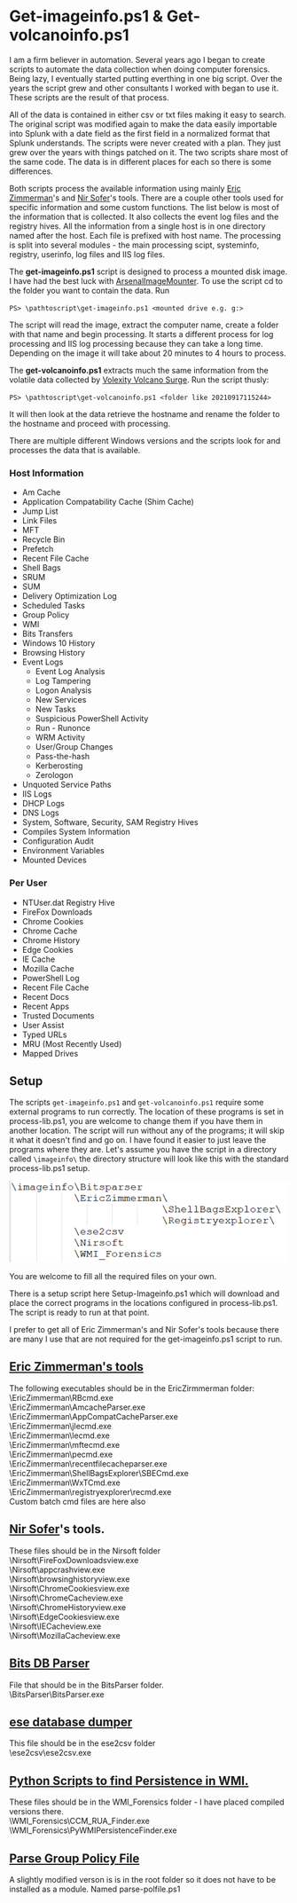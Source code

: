 # Get-imageinfo.ps1 & Get-volcanoinfo.ps1

I am a firm believer in automation. Several years ago I began to create scripts to automate the data collection when doing computer forensics. Being lazy, I eventually started putting everthing in one big script. Over the years the script grew and other consultants I worked with began to use it. These scripts are the result of that process.

All of the data is contained in either csv or txt files making it easy to search. The original script was modified again to make the data easily importable into Splunk with a date field as the first field in a normalized format that Splunk understands. The scripts were never created with a plan. They just grew over the years with things patched on it.  The two scripts share most of the same code. The data is in different places for each so there is some differences.

Both scripts process the available information using mainly [Eric Zimmerman](https://ericzimmerman.github.io/#!index.md)'s and [Nir Sofer](https://www.nirsoft.net/)'s tools. There are a couple other tools used for specific information and some custom functions. The list below is most of the information that is collected. It also collects the event log files and the registry hives. All the information from a single host is in one directory named after the host. Each file is prefixed with host name. The processing is split into several modules - the main processing scipt, systeminfo, registry, userinfo, log files and IIS log files.

The **get-imageinfo.ps1** script is designed to process a mounted disk image. I have had the best luck with [ArsenalImageMounter](https://arsenalrecon.com/downloads/). To use the script cd to the folder you want to contain the data. Run

`PS> \pathtoscript\get-imageinfo.ps1 <mounted drive e.g. g:>`

The script will read the image, extract the computer name, create a folder with that name and begin processing. It starts a different process for log processing and IIS log processing because they can take a long time. Depending on the image it will take about 20 minutes to 4 hours to process. 

The **get-volcanoinfo.ps1** extracts much the same information from the volatile data collected by [Volexity Volcano Surge](https://www.volexity.com/products-overview/surge/). Run the script thusly:

`PS> \pathtoscript\get-volcanoinfo.ps1 <folder like 20210917115244>`

It will then look at the data retrieve the hostname and rename the folder to the hostname and proceed with processing.

There are multiple different Windows versions and the scripts look for and processes the data that is available.

### Host Information
- Am Cache
- Application Compatability Cache (Shim Cache)
- Jump List
- Link Files
- MFT
- Recycle Bin
- Prefetch
- Recent File Cache
- Shell Bags
- SRUM
- SUM
- Delivery Optimization Log
- Scheduled Tasks
- Group Policy
- WMI
- Bits Transfers
- Windows 10 History
- Browsing History
- Event Logs
  - Event Log Analysis
  - Log Tampering
  - Logon Analysis
  - New Services
  - New Tasks
  - Suspicious PowerShell Activity
  - Run - Runonce
  - WRM Activity
  - User/Group Changes
  - Pass-the-hash
  - Kerberosting
  - Zerologon
- 	Unquoted Service Paths
- IIS Logs
- DHCP Logs
- DNS Logs
- System, Software, Security, SAM Registry Hives
- Compiles System Information
- Configuration Audit
- Environment Variables
- Mounted Devices

### Per User
- NTUser.dat Registry Hive
- FireFox Downloads
- Chrome Cookies
- Chrome Cache
- Chrome History
- Edge Cookies
- IE Cache
- Mozilla Cache
- PowerShell Log
- Recent File Cache
- Recent Docs
- Recent Apps
- Trusted Documents
- User Assist
- Typed URLs
- MRU (Most Recently Used)
- Mapped Drives

## Setup

The scripts `get-imageinfo.ps1` and `get-volcanoinfo.ps1` require some external programs to run correctly. The location of these programs is set in process-lib.ps1, you are welcome to change them if you have them in another location. The script will run without any of the programs; it will skip it what it doesn't find and go on. I have found it easier to just leave the programs where they are. Let's assume you have the script in a directory called `\imageinfo\` the directory structure will look like this with the standard process-lib.ps1 setup.

![DirectoryStructure](images/DirStruct.png)

You are welcome to fill all the required files on your own.

There is a setup script here Setup-Imageinfo.ps1 which will download and place the correct programs in the locations configured in process-lib.ps1. The script is ready to run at that point.

I prefer to get all of Eric Zimmerman's and Nir Sofer's tools because there are many I use that are not required for the get-imageinfo.ps1 script to run.

## [Eric Zimmerman's tools](https://ericzimmerman.github.io/#!index.md)

The following executables should be in the EricZirmmerman folder:  
\EricZimmerman\RBcmd.exe  
\EricZimmerman\AmcacheParser.exe  
\EricZimmerman\AppCompatCacheParser.exe  
\EricZimmerman\jlecmd.exe  
\EricZimmerman\lecmd.exe  
\EricZimmerman\mftecmd.exe  
\EricZimmerman\pecmd.exe  
\EricZimmerman\recentfilecacheparser.exe  
\EricZimmerman\ShellBagsExplorer\SBECmd.exe  
\EricZimmerman\WxTCmd.exe  
\EricZimmerman\registryexplorer\recmd.exe  
	Custom batch cmd files are here also

## [Nir Sofer](https://www.nirsoft.net/)'s tools.

These files should be in the Nirsoft folder  
\Nirsoft\FireFoxDownloadsview.exe  
\Nirsoft\appcrashview.exe  
\Nirsoft\browsinghistoryview.exe  
\Nirsoft\ChromeCookiesview.exe  
\Nirsoft\ChromeCacheview.exe  
\Nirsoft\ChromeHistoryview.exe  
\Nirsoft\EdgeCookiesview.exe  
\Nirsoft\IECacheview.exe  
\Nirsoft\MozillaCacheview.exe

## [Bits DB Parser](https://github.com/fireeye/BitsParser)

File that should be in the BitsParser folder.    
\BitsParser\BitsParser.exe 

## [ese database dumper](https://github.com/MarkBaggett/ese-analyst)
This file should be in the ese2csv folder  
\ese2csv\ese2csv.exe

## [Python Scripts to find Persistence in WMI.](https://github.com/davidpany/WMI_Forensics)
These files should be in the WMI_Forensics folder - I have placed compiled versions there.  
\WMI_Forensics\CCM_RUA_Finder.exe
\WMI_Forensics\PyWMIPersistenceFinder.exe

## [Parse Group Policy File](https://github.com/PowerShell/GPRegistryPolicyParser)
A slightly modified verson is is in the root folder so it does not have to be installed as a module. Named parse-polfile.ps1
